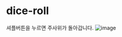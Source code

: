 # dice-roll
셔플버튼을 누르면 주사위가 돌아갑니다.
![image](https://github.com/jung-chaewon/dice-roll/assets/131144717/333e94bf-83d3-4155-aebb-b2ca6f7854d5)


